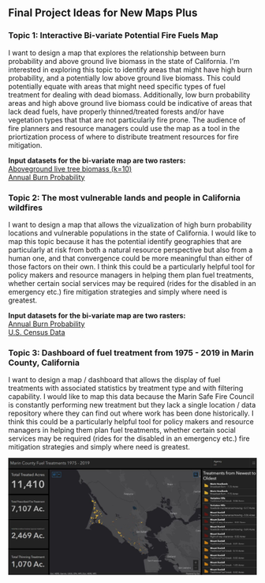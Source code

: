 ## Final Project Ideas for New Maps Plus
### **Topic 1: Interactive Bi-variate Potential Fire Fuels Map**  
I want to design a map that explores the relationship between burn probability and above ground live biomass in the state of California. I'm interested in exploring this topic to identify areas that might have high burn probability, and a potentially low above ground live biomass. This could potentially equate with areas that might need specific types of fuel treatment for dealing with dead biomass. Additionally, low burn probability areas and high above ground live biomass could be indicative of areas that lack dead fuels, have properly thinned/treated forests and/or have vegetation types that that are not particularly fire prone. The audience of fire planners and resource managers could use the map as a tool in the priortization process of where to distribute treatment resources for fire mitigation.  

**Input datasets for the bi-variate map are two rasters:**  
[Aboveground live tree biomass (k=10)](https://lemma.forestry.oregonstate.edu/projects/ca-biomass)  
[Annual Burn Probability](https://storymaps.arcgis.com/stories/32de73f1cfb040c79f80c189ccefe061)  

### **Topic 2: The most vulnerable lands and people in California wildfires**  
I want to design a map that allows the vizualization of high burn probability locations and vulnerable populations in the state of California. I would like to map this topic because it has the potential identify geographies that are particularly at risk from both a natural resource perspective but also from a human one, and that convergence could be more meaningful than either of those factors on their own. I think this could be a particularly helpful tool for policy makers and resource managers in helping them plan fuel treatments, whether certain social services may be required (rides for the disabled in an emergency etc.) fire mitigation strategies and simply where need is greatest.  

**Input datasets for the bi-variate map are two rasters:**  
[Annual Burn Probability](https://storymaps.arcgis.com/stories/32de73f1cfb040c79f80c189ccefe061)  
[U.S. Census Data](https://data.census.gov/)  

### **Topic 3: Dashboard of fuel treatment from 1975 - 2019 in Marin County, California**  
I want to design a map / dashboard that allows the display of fuel treatments with associated statistics by treatment type and with filtering capability. I would like to map this data because the Marin Safe Fire Council is constantly performing new treatment but they lack a single location / data repository where they can find out where work has been done historically. I think this could be a particularly helpful tool for policy makers and resource managers in helping them plan fuel treatments, whether certain social services may be required (rides for the disabled in an emergency etc.) fire mitigation strategies and simply where need is greatest.  

![Sample screenshot of a beta ArcGIS Online Dashboard with the same goal:](image/dashboard.JPG)




